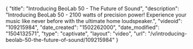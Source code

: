 {
    "title": "Introducing BeoLab 50 - The Future of Sound",
    "description": "Introducing BeoLab 50 - 2100 watts of precision power! Experience your music like never before with the ultimate home loudspeaker.",
    "videoid": "109215984",
    "date_created": "1502262000",
    "date_modified": "1504132571",
    "type": "captivate",
    "layout": "video",
    "url": "\/v\/introducing-beolab-50-the-future-of-sound\/109215984"
}